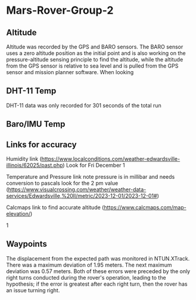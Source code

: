 # Mars-Rover-Group-2

## Altitude

Altitude was recorded by the GPS and BARO sensors. The BARO sensor uses a zero altitude position as the initial point and is also working on the pressure-altitude sensing principle to find the altitude, while the altitude from the GPS sensor is relative to sea level and is pulled from the GPS sensor and mission planner software. When looking 



## DHT-11 Temp

DHT-11 data was only recorded for 301 seconds of the total run



## Baro/IMU Temp

## Links for accuracy 
Humidity link (https://www.localconditions.com/weather-edwardsville-illinois/62025/past.php) Look for Fri December 1

Temperature and Pressure link note pressure is in millibar and needs conversion to pascals look for the 2 pm value (https://www.visualcrossing.com/weather/weather-data-services/Edwardsville,%20Il/metric/2023-12-01/2023-12-01#)

Calcmaps link to find accurate altitude  (https://www.calcmaps.com/map-elevation/)





























1

## Waypoints

The displacement from the expected path was monitored in NTUN.XTrack. 
There was a maximum deviation of 1.95 meters. 
The next maximum deviation was 0.57 meters. 
Both of these errors were preceded by the only right turns conducted during the rover's operation, leading to the hypothesis; if the error is greatest after each right turn, then the rover has an issue turning right.  
